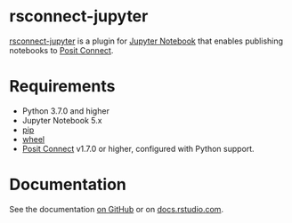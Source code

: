# rsconnect-jupyter

[rsconnect-jupyter](https://www.github.com/rstudio/rsconnect-jupyter/) is a
plugin for [Jupyter Notebook](https://jupyter.org/) that enables
publishing notebooks to [Posit
Connect](https://www.posit.co/products/enterprise/connect/).

# Requirements

- Python 3.7.0 and higher
- Jupyter Notebook 5.x
- [pip](https://pypi.org/project/pip/)
- [wheel](https://pypi.org/project/wheel/)
- [Posit Connect](https://www.posit.co/download/posit-connect/) v1.7.0
  or higher, configured with Python support.

# Documentation

See the documentation [on GitHub](docs/docs/index.md) or on [docs.rstudio.com](https://docs.rstudio.com/rsconnect-jupyter/).
